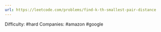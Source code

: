 ```yaml
---
url: https://leetcode.com/problems/find-k-th-smallest-pair-distance
---
```


Difficulty: #hard
Companies: #amazon #google
